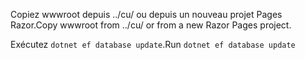 <span data-ttu-id="3f9be-101">Copiez wwwroot depuis ../cu/ ou depuis un nouveau projet Pages Razor.</span><span class="sxs-lookup"><span data-stu-id="3f9be-101">Copy wwwroot from ../cu/ or from a new Razor Pages project.</span></span>

<span data-ttu-id="3f9be-102">Exécutez `dotnet ef database update`.</span><span class="sxs-lookup"><span data-stu-id="3f9be-102">Run `dotnet ef database update`</span></span>
